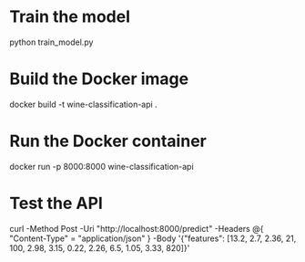 # Train the model
python train_model.py

# Build the Docker image
docker build -t wine-classification-api .

# Run the Docker container
docker run -p 8000:8000 wine-classification-api

# Test the API
curl -Method Post -Uri "http://localhost:8000/predict" -Headers @{ "Content-Type" = "application/json" } -Body '{"features": [13.2, 2.7, 2.36, 21, 100, 2.98, 3.15, 0.22, 2.26, 6.5, 1.05, 3.33, 820]}'
